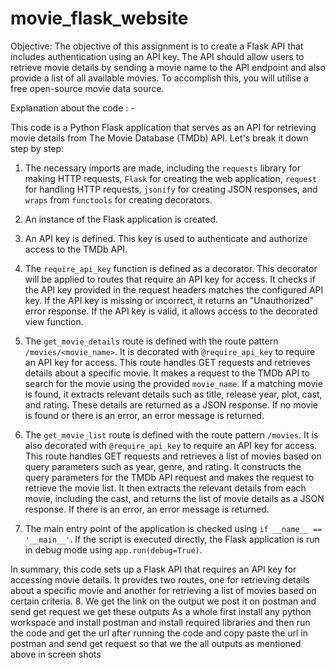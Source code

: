 # movie_flask_website
Objective: The objective of this assignment is to create a Flask API that includes authentication using an API key. The API should allow users to retrieve movie details by sending a movie name to the API endpoint and also provide a list of all available movies. To accomplish this, you will utilise a free open-source movie data source.

Explanation about the code : -

This code is a Python Flask application that serves as an API for retrieving movie details from The Movie Database (TMDb) API. Let's break it down step by step:

1. The necessary imports are made, including the `requests` library for making HTTP requests, `Flask` for creating the web application, `request` for handling HTTP requests, `jsonify` for creating JSON responses, and `wraps` from `functools` for creating decorators.

2. An instance of the Flask application is created.

3. An API key is defined. This key is used to authenticate and authorize access to the TMDb API.

4. The `require_api_key` function is defined as a decorator. This decorator will be applied to routes that require an API key for access. It checks if the API key provided in the request headers matches the configured API key. If the API key is missing or incorrect, it returns an "Unauthorized" error response. If the API key is valid, it allows access to the decorated view function.

5. The `get_movie_details` route is defined with the route pattern `/movies/<movie_name>`. It is decorated with `@require_api_key` to require an API key for access. This route handles GET requests and retrieves details about a specific movie. It makes a request to the TMDb API to search for the movie using the provided `movie_name`. If a matching movie is found, it extracts relevant details such as title, release year, plot, cast, and rating. These details are returned as a JSON response. If no movie is found or there is an error, an error message is returned.

6. The `get_movie_list` route is defined with the route pattern `/movies`. It is also decorated with `@require_api_key` to require an API key for access. This route handles GET requests and retrieves a list of movies based on query parameters such as year, genre, and rating. It constructs the query parameters for the TMDb API request and makes the request to retrieve the movie list. It then extracts the relevant details from each movie, including the cast, and returns the list of movie details as a JSON response. If there is an error, an error message is returned.

7. The main entry point of the application is checked using `if __name__ == '__main__'`. If the script is executed directly, the Flask application is run in debug mode using `app.run(debug=True)`.

In summary, this code sets up a Flask API that requires an API key for accessing movie details. It provides two routes, one for retrieving details about a specific movie and another for retrieving a list of movies based on certain criteria.
8. We get the link on the output we post it on postman and send get request we get these outputs 
As a whole first install any python workspace and install postman and install required libraries and then run the code and get the url after running the code and copy paste the url in postman and send get request so that we the all outputs as mentioned above in screen shots
